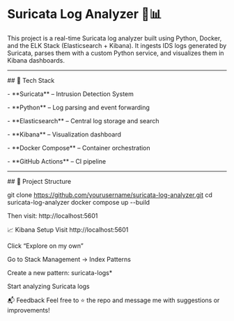 #  Suricata Log Analyzer 🚨📊



This project is a real-time Suricata log analyzer built using Python, Docker, and the ELK Stack (Elasticsearch + Kibana). It ingests IDS logs generated by Suricata, parses them with a custom Python service, and visualizes them in Kibana dashboards.



---



\## 🔧 Tech Stack



\- \*\*Suricata\*\* – Intrusion Detection System  

\- \*\*Python\*\* – Log parsing and event forwarding  

\- \*\*Elasticsearch\*\* – Central log storage and search  

\- \*\*Kibana\*\* – Visualization dashboard  

\- \*\*Docker Compose\*\* – Container orchestration  

\- \*\*GitHub Actions\*\* – CI pipeline  



---



\## 📂 Project Structure

git clone https://github.com/yourusername/suricata-log-analyzer.git
cd suricata-log-analyzer
docker compose up --build

Then visit: http://localhost:5601

📈 Kibana Setup
Visit http://localhost:5601

Click “Explore on my own”

Go to Stack Management → Index Patterns

Create a new pattern: suricata-logs*

Start analyzing Suricata logs

📬 Feedback
Feel free to ⭐ the repo and message me with suggestions or improvements!




